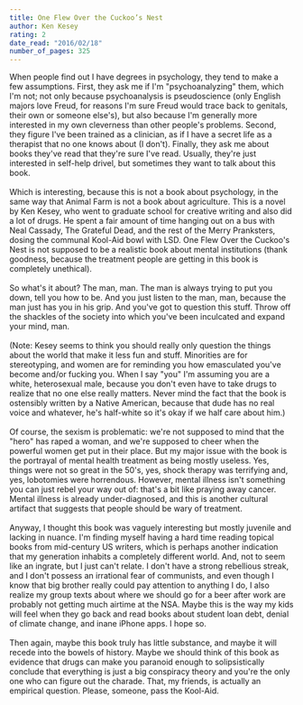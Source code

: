 ```yaml
---
title: One Flew Over the Cuckoo’s Nest
author: Ken Kesey
rating: 2
date_read: "2016/02/18"
number_of_pages: 325
---
```


When people find out I have degrees in psychology, they tend to make a few assumptions. First, they ask me if I'm "psychoanalyzing" them, which I'm not; not only because psychoanalysis is pseudoscience (only English majors love Freud, for reasons I'm sure Freud would trace back to genitals, their own or someone else's), but also because I'm generally more interested in my own cleverness than other people's problems. Second, they figure I've been trained as a clinician, as if I have a secret life as a therapist that no one knows about (I don't). Finally, they ask me about books they've read that they're sure I've read. Usually, they're just interested in self-help drivel, but sometimes they want to talk about this book.<br/><br/>Which is interesting, because this is not a book about psychology, in the same way that Animal Farm is not a book about agriculture. This is a novel by Ken Kesey, who went to graduate school for creative writing and also did a lot of drugs. He spent a fair amount of time hanging out on a bus with Neal Cassady, The Grateful Dead, and the rest of the Merry Pranksters, dosing the communal Kool-Aid bowl with LSD. One Flew Over the Cuckoo's Nest is not supposed to be a realistic book about mental institutions (thank goodness, because the treatment people are getting in this book is completely unethical). <br/><br/>So what's it about? The man, man. The man is always trying to put you down, tell you how to be. And you just listen to the man, man, because the man just has you in his grip. And you've got to question this stuff. Throw off the shackles of the society into which you've been inculcated and expand your mind, man. <br/><br/>(Note: Kesey seems to think you should really only question the things about the world that make it less fun and stuff. Minorities are for stereotyping, and women are for reminding you how emasculated you've become and/or fucking you. When I say "you" I'm assuming you are a white, heterosexual male, because you don't even have to take drugs to realize that no one else really matters. Never mind the fact that the book is ostensibly written by a Native American, because that dude has no real voice and whatever, he's half-white so it's okay if we half care about him.)<br/><br/>Of course, the sexism is problematic: we're not supposed to mind that the "hero" has raped a woman, and we're supposed to cheer when the powerful women get put in their place. But my major issue with the book is the portrayal of mental health treatment as being mostly useless. Yes, things were not so great in the 50's, yes, shock therapy was terrifying and, yes, lobotomies were horrendous. However, mental illness isn't something you can just rebel your way out of: that's a bit like praying away cancer. Mental illness is already under-diagnosed, and this is another cultural artifact that suggests that people should be wary of treatment.<br/><br/>Anyway, I thought this book was vaguely interesting but mostly juvenile and lacking in nuance. I'm finding myself having a hard time reading topical books from mid-century US writers, which is perhaps another indication that my generation inhabits a completely different world.  And, not to seem like an ingrate, but I just can't relate. I don't have a strong rebellious streak, and I don't possess an irrational fear of communists, and even though I know that big brother really could pay attention to anything I do, I also realize my group texts about where we should go for a beer after work are probably not getting much airtime at the NSA. Maybe this is the way my kids will feel when they go back and read books about student loan debt, denial of climate change, and inane iPhone apps. I hope so.<br/><br/>Then again, maybe this book truly has little substance, and maybe it will recede into the bowels of history. Maybe we should think of this book as evidence that drugs can make you paranoid enough to solipsistically conclude that everything is just a big conspiracy theory and you're the only one who can figure out the charade. That, my friends, is actually an empirical question. Please, someone, pass the Kool-Aid.